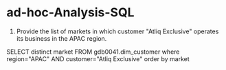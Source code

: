 # ad-hoc-Analysis-SQL
1.  Provide the list of markets in which customer  "Atliq  Exclusive"  operates its 
business in the  APAC  region.

SELECT distinct market
FROM gdb0041.dim_customer
where region="APAC"
AND customer="Atliq Exclusive"
order by market
